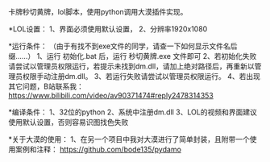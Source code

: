 卡牌秒切黄牌，lol脚本，使用python调用大漠插件实现。

*LOL设置：
  1、界面必须使用默认设置，
  2、分辨率1920x1080
  
*运行条件：
  （由于有找不到exe文件的同学，请查一下如何显示文件名后缀……）
  1、运行 初始化.bat 后，运行 秒切黄牌.exe 文件即可
  2、若初始化失败请尝试以管理员权限运行，若提示未找到dm.dll，请加上绝对路径后，再重新以管理员权限手动注册dm.dll。
  3、若运行失败请尝试以管理员权限运行。
  4、若出现其它问题，B站联系我：https://www.bilibili.com/video/av90371474#reply2478314353
  
*编译条件：
  1、32位的python
  2、系统中注册dm.dll
  3、LOL的视频和界面建议使用默认设置，否则容易识图找色失败
  

  
*关于大漠的使用：
  1、在另一个项目中我对大漠进行了简单封装，且附带一个使用案例和注释： https://github.com/bode135/pydamo
